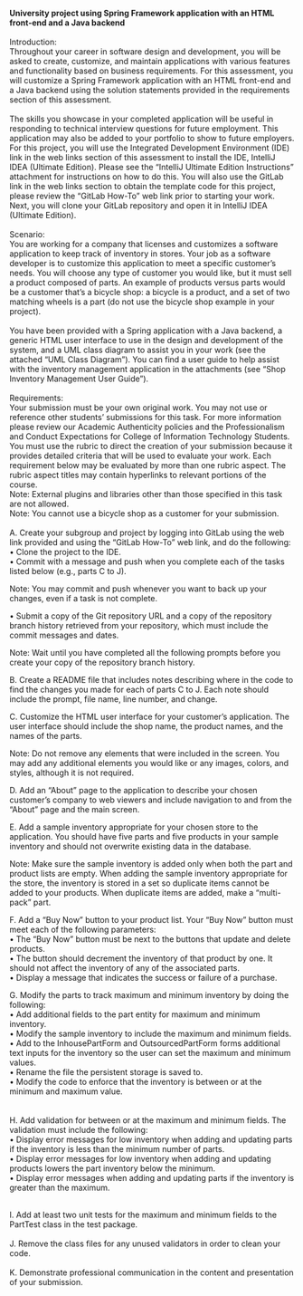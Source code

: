 <b>University project using Spring Framework application with an HTML front-end and a Java backend</b>
</br>
</br>
Introduction:</br>
Throughout your career in software design and development, you will be asked to create, customize, and maintain applications with various features and functionality based on business requirements. For this assessment, you will customize a Spring Framework application with an HTML front-end and a Java backend using the solution statements provided in the requirements section of this assessment.</br>
</br>
The skills you showcase in your completed application will be useful in responding to technical interview questions for future employment. This application may also be added to your portfolio to show to future employers.
</br>
For this project, you will use the Integrated Development Environment (IDE) link in the web links section of this assessment to install the IDE, IntelliJ IDEA (Ultimate Edition). Please see the “IntelliJ Ultimate Edition Instructions” attachment for instructions on how to do this. You will also use the GitLab link in the web links section to obtain the template code for this project, please review the “GitLab How-To” web link prior to starting your work. Next, you will clone your GitLab repository and open it in IntelliJ IDEA (Ultimate Edition).
</br>
</br>
Scenario:</br>
You are working for a company that licenses and customizes a software application to keep track of inventory in stores. Your job as a software developer is to customize this application to meet a specific customer’s needs. You will choose any type of customer you would like, but it must sell a product composed of parts. An example of products versus parts would be a customer that’s a bicycle shop: a bicycle is a product, and a set of two matching wheels is a part (do not use the bicycle shop example in your project).
</br>
</br>
You have been provided with a Spring application with a Java backend, a generic HTML user interface to use in the design and development of the system, and a UML class diagram to assist you in your work (see the attached “UML Class Diagram”). You can find a user guide to help assist with the inventory management application in the attachments (see “Shop Inventory Management User Guide”).
</br>
</br>
Requirements:</br>
Your submission must be your own original work. You may not use or reference other students’ submissions for this task. For more information please review our Academic Authenticity policies and the Professionalism and Conduct Expectations for College of Information Technology Students.
</br>
You must use the rubric to direct the creation of your submission because it provides detailed criteria that will be used to evaluate your work. Each requirement below may be evaluated by more than one rubric aspect. The rubric aspect titles may contain hyperlinks to relevant portions of the course.
</br>
Note: External plugins and libraries other than those specified in this task are not allowed.
</br>
Note: You cannot use a bicycle shop as a customer for your submission.
</br>
</br>
A.  Create your subgroup and project by logging into GitLab using the web link provided and using the “GitLab How-To” web link, and do the following:
</br>
•  Clone the project to the IDE.
</br>
•  Commit with a message and push when you complete each of the tasks listed below (e.g., parts C to J).
</br>

Note: You may commit and push whenever you want to back up your changes, even if a task is not complete.
</br>

•  Submit a copy of the Git repository URL and a copy of the repository branch history retrieved from your repository, which must include the commit messages and dates.
</br>

Note: Wait until you have completed all the following prompts before you create your copy of the repository branch history.
</br>

B.  Create a README file that includes notes describing where in the code to find the changes you made for each of parts C to J. Each note should include the prompt, file name, line number, and change.
</br>

C.  Customize the HTML user interface for your customer’s application. The user interface should include the shop name, the product names, and the names of the parts.
</br>

Note: Do not remove any elements that were included in the screen. You may add any additional elements you would like or any images, colors, and styles, although it is not required.
</br>

D.  Add an “About” page to the application to describe your chosen customer’s company to web viewers and include navigation to and from the “About” page and the main screen.
</br>

E.  Add a sample inventory appropriate for your chosen store to the application. You should have five parts and five products in your sample inventory and should not overwrite existing data in the database.
</br>

Note: Make sure the sample inventory is added only when both the part and product lists are empty. When adding the sample inventory appropriate for the store, the inventory is stored in a set so duplicate items cannot be added to your products. When duplicate items are added, make a “multi-pack” part.
</br>

F.  Add a “Buy Now” button to your product list. Your “Buy Now” button must meet each of the following parameters:</br>
•  The “Buy Now” button must be next to the buttons that update and delete products.</br>
•  The button should decrement the inventory of that product by one. It should not affect the inventory of any of the associated parts.</br>
•  Display a message that indicates the success or failure of a purchase.</br>


G.  Modify the parts to track maximum and minimum inventory by doing the following:</br>
•  Add additional fields to the part entity for maximum and minimum inventory.</br>
•  Modify the sample inventory to include the maximum and minimum fields.</br>
•  Add to the InhousePartForm and OutsourcedPartForm forms additional text inputs for the inventory so the user can set the maximum and minimum values.</br>
•  Rename the file the persistent storage is saved to.</br>
•  Modify the code to enforce that the inventory is between or at the minimum and maximum value.</br>
</br>
</br>
H.  Add validation for between or at the maximum and minimum fields. The validation must include the following:</br>
•  Display error messages for low inventory when adding and updating parts if the inventory is less than the minimum number of parts.</br>
•  Display error messages for low inventory when adding and updating products lowers the part inventory below the minimum.</br>
•  Display error messages when adding and updating parts if the inventory is greater than the maximum.</br>

</br>
I.  Add at least two unit tests for the maximum and minimum fields to the PartTest class in the test package.
</br>
</br>
J.  Remove the class files for any unused validators in order to clean your code.
</br>
</br>
K.  Demonstrate professional communication in the content and presentation of your submission.</br>
</br>
